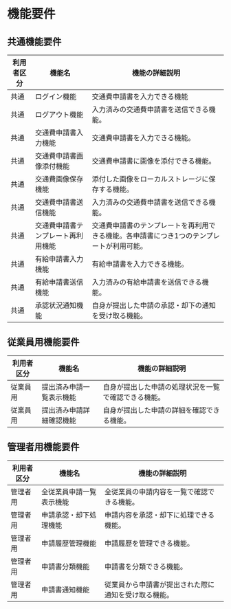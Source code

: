# 機能要件

## 共通機能要件

| 利用者区分 | 機能名             | 機能の詳細説明 |
|------------|------------------|----------------|
| 共通   | ログイン機能     | 交通費申請書を入力できる機能 |
| 共通   | ログアウト機能     | 入力済みの交通費申請書を送信できる機能。 |
| 共通   | 交通費申請書入力機能     | 交通費申請書を入力できる機能。 |
| 共通   | 交通費申請書画像添付機能     | 交通費申請書に画像を添付できる機能。 |
| 共通   | 交通費画像保存機能 | 添付した画像をローカルストレージに保存する機能。 |
| 共通   | 交通費申請書送信機能     | 入力済みの交通費申請書を送信できる機能。 |
| 共通   | 交通費申請書テンプレート再利用機能 | 交通費申請書のテンプレートを再利用できる機能。各申請書につき1つのテンプレートが利用可能。 |
| 共通   | 有給申請書入力機能     | 有給申請書を入力できる機能。 |
| 共通   | 有給申請書送信機能     | 入力済みの有給申請書を送信できる機能。 |
| 共通   | 承認状況通知機能 | 自身が提出した申請の承認・却下の通知を受け取る機能。 |

## 従業員用機能要件

| 利用者区分 | 機能名             | 機能の詳細説明 |
|------------|------------------|----------------|
| 従業員用   | 提出済み申請一覧表示機能 | 自身が提出した申請の処理状況を一覧で確認できる機能。 |
| 従業員用   | 提出済み申請詳細確認機能 | 自身が提出した申請の詳細を確認できる機能。 |


## 管理者用機能要件
| 利用者区分 | 機能名             | 機能の詳細説明 |
|------------|------------------|----------------|
| 管理者用   | 全従業員申請一覧表示機能 | 全従業員の申請内容を一覧で確認できる機能。 |
| 管理者用   | 申請承認・却下処理機能 | 申請内容を承認・却下に処理できる機能。 |
| 管理者用   | 申請履歴管理機能     | 申請履歴を管理できる機能。 |
| 管理者用   | 申請書分類機能       | 申請書を分類できる機能。 |
| 管理者用   | 申請書通知機能 | 従業員から申請書が提出された際に通知を受け取る機能。 |
